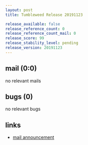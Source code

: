 ```yaml
---
layout: post
title: Tumbleweed Release 20191123

release_available: false
release_reference_count: 0
release_reference_count_mail: 0
release_score: 99
release_stability_level: pending
release_version: 20191123
---
```


## mail (0:0)

no relevant mails

## bugs (0)

<!--more-->

no relevant bugs



## links

- [mail announcement](https://lists.opensuse.org/opensuse-factory/2019-11/msg00343.html)
